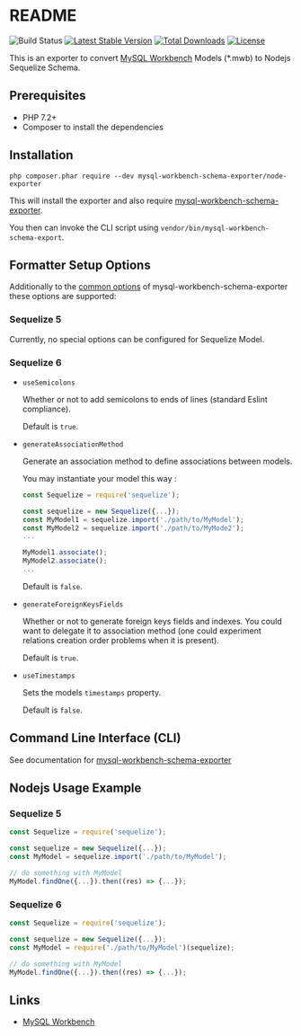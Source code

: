 # README

![Build Status](https://github.com/mysql-workbench-schema-exporter/node-exporter/actions/workflows/continuous-integration.yml/badge.svg)
[![Latest Stable Version](https://poser.pugx.org/mysql-workbench-schema-exporter/node-exporter/v/stable.svg)](https://packagist.org/packages/mysql-workbench-schema-exporter/node-exporter)
[![Total Downloads](https://poser.pugx.org/mysql-workbench-schema-exporter/node-exporter/downloads.svg)](https://packagist.org/packages/mysql-workbench-schema-exporter/node-exporter) 
[![License](https://poser.pugx.org/mysql-workbench-schema-exporter/node-exporter/license.svg)](https://packagist.org/packages/mysql-workbench-schema-exporter/node-exporter)

This is an exporter to convert [MySQL Workbench](http://www.mysql.com/products/workbench/) Models (\*.mwb) to Nodejs Sequelize Schema.

## Prerequisites

  * PHP 7.2+
  * Composer to install the dependencies

## Installation

```
php composer.phar require --dev mysql-workbench-schema-exporter/node-exporter
```

This will install the exporter and also require [mysql-workbench-schema-exporter](https://github.com/mysql-workbench-schema-exporter/mysql-workbench-schema-exporter).

You then can invoke the CLI script using `vendor/bin/mysql-workbench-schema-export`.

## Formatter Setup Options

Additionally to the [common options](https://github.com/mysql-workbench-schema-exporter/mysql-workbench-schema-exporter#configuring-mysql-workbench-schema-exporter) of mysql-workbench-schema-exporter these options are supported:

### Sequelize 5

Currently, no special options can be configured for Sequelize Model.

### Sequelize 6

  * `useSemicolons`

    Whether or not to add semicolons to ends of lines (standard Eslint compliance).

    Default is `true`.
  
  * `generateAssociationMethod`

    Generate an association method to define associations between models.

    You may instantiate your model this way :

    ```javascript
    const Sequelize = require('sequelize');

    const sequelize = new Sequelize({...});
    const MyModel1 = sequelize.import('./path/to/MyModel');
    const MyModel2 = sequelize.import('./path/to/MyMode2');
    ...

    MyModel1.associate();
    MyModel2.associate();
    ...

    ```
    Default is `false`.

  * `generateForeignKeysFields`

    Whether or not to generate foreign keys fields and indexes. You could want to delegate it to association method (one could experiment relations creation order problems when it is present).

    Default is `true`.

  * `useTimestamps`

    Sets the models `timestamps` property.

    Default is `false`.

## Command Line Interface (CLI)

See documentation for [mysql-workbench-schema-exporter](https://github.com/mysql-workbench-schema-exporter/mysql-workbench-schema-exporter#command-line-interface-cli)

## Nodejs Usage Example

### Sequelize 5

```javascript
const Sequelize = require('sequelize');

const sequelize = new Sequelize({...});
const MyModel = sequelize.import('./path/to/MyModel');

// do something with MyModel
MyModel.findOne({...}).then((res) => {...});
```

### Sequelize 6

```javascript
const Sequelize = require('sequelize');

const sequelize = new Sequelize({...});
const MyModel = require('./path/to/MyModel')(sequelize);

// do something with MyModel
MyModel.findOne({...}).then((res) => {...});
```

## Links

  * [MySQL Workbench](http://wb.mysql.com/)
